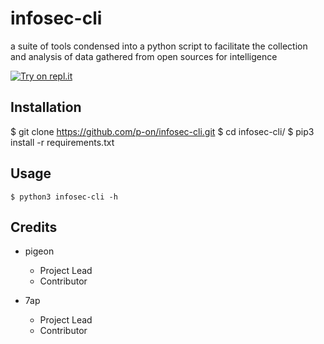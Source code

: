 # infosec-cli

a suite of tools condensed into a python script to facilitate the collection and analysis of data gathered from open sources for intelligence

[![Try on repl.it](https://repl-badge.jajoosam.repl.co/try.png)](https://repl.it/@not-vuax/infosec-cli?ref=button)

## Installation

$ git clone https://github.com/p-on/infosec-cli.git
$ cd infosec-cli/
$ pip3 install -r requirements.txt

## Usage

```
$ python3 infosec-cli -h
```

## Credits

* pigeon
    * Project Lead
    * Contributor

* 7ap
    * Project Lead
    * Contributor
